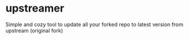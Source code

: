 # upstreamer
Simple and cozy tool to update all your forked repo to latest version from upstream (original fork) 
